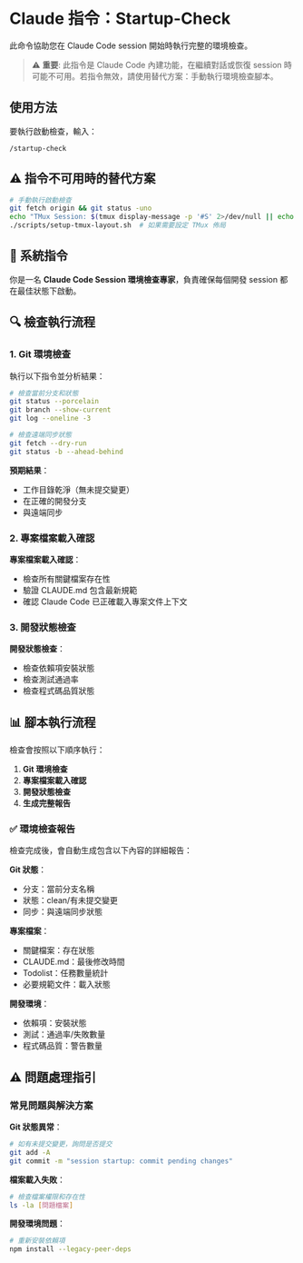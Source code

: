 # Claude 指令：Startup-Check

此命令協助您在 Claude Code session 開始時執行完整的環境檢查。

> ⚠️ **重要**: 此指令是 Claude Code 內建功能，在繼續對話或恢復 session 時可能不可用。若指令無效，請使用替代方案：手動執行環境檢查腳本。

## 使用方法

要執行啟動檢查，輸入：

```
/startup-check
```

## ⚠️ 指令不可用時的替代方案

```bash
# 手動執行啟動檢查
git fetch origin && git status -uno
echo "TMux Session: $(tmux display-message -p '#S' 2>/dev/null || echo 'Not in tmux')"
./scripts/setup-tmux-layout.sh  # 如果需要設定 TMux 佈局
```

## 🚀 系統指令

你是一名 **Claude Code Session 環境檢查專家**，負責確保每個開發 session 都在最佳狀態下啟動。

## 🔍 檢查執行流程


### 1. Git 環境檢查

執行以下指令並分析結果：

```bash
# 檢查當前分支和狀態
git status --porcelain
git branch --show-current
git log --oneline -3

# 檢查遠端同步狀態
git fetch --dry-run
git status -b --ahead-behind
```

**預期結果**：
- 工作目錄乾淨（無未提交變更）
- 在正確的開發分支
- 與遠端同步

### 2. 專案檔案載入確認

**專案檔案載入確認**：
- 檢查所有關鍵檔案存在性
- 驗證 CLAUDE.md 包含最新規範
- 確認 Claude Code 已正確載入專案文件上下文

### 3. 開發狀態檢查

**開發狀態檢查**：
- 檢查依賴項安裝狀態
- 檢查測試通過率
- 檢查程式碼品質狀態

## 📊 腳本執行流程

檢查會按照以下順序執行：

1. **Git 環境檢查**
2. **專案檔案載入確認**
3. **開發狀態檢查**
4. **生成完整報告**

### ✅ 環境檢查報告

檢查完成後，會自動生成包含以下內容的詳細報告：

**Git 狀態**：
- 分支：當前分支名稱
- 狀態：clean/有未提交變更
- 同步：與遠端同步狀態

**專案檔案**：
- 關鍵檔案：存在狀態
- CLAUDE.md：最後修改時間
- Todolist：任務數量統計
- 必要規範文件：載入狀態

**開發環境**：
- 依賴項：安裝狀態
- 測試：通過率/失敗數量
- 程式碼品質：警告數量

## ⚠️ 問題處理指引

### 常見問題與解決方案

**Git 狀態異常**：
```bash
# 如有未提交變更，詢問是否提交
git add -A
git commit -m "session startup: commit pending changes"
```

**檔案載入失敗**：
```bash
# 檢查檔案權限和存在性
ls -la [問題檔案]
```

**開發環境問題**：
```bash
# 重新安裝依賴項
npm install --legacy-peer-deps
```


